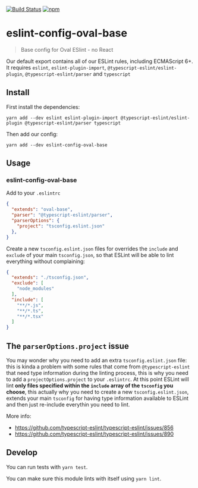 [![Build Status](https://travis-ci.org/OvalMoney/javascript.svg?branch=master)](https://travis-ci.org/OvalMoney/javascript) [![npm](https://img.shields.io/npm/v/eslint-config-oval-base.svg?style=flat)](https://www.npmjs.com/package/eslint-config-oval-base)

# eslint-config-oval-base

> Base config for Oval ESlint - no React

Our default export contains all of our ESLint rules, including ECMAScript 6+. It requires `eslint`, `eslint-plugin-import`, `@typescript-eslint/eslint-plugin`, `@typescript-eslint/parser` and `typescript`

## Install

First install the dependencies:

```
yarn add --dev eslint eslint-plugin-import @typescript-eslint/eslint-plugin @typescript-eslint/parser typescript
```

Then add our config:

```
yarn add --dev eslint-config-oval-base
```

## Usage

### eslint-config-oval-base

Add to your `.eslintrc`
```json
{
  "extends": "oval-base",
  "parser": "@typescript-eslint/parser",
  "parserOptions": {
    "project": "tsconfig.eslint.json"
  },
}
```

Create a new `tsconfig.eslint.json` files for overrides the `include` and `exclude` of your main `tsconfig.json`, so that ESLint will be able to lint everything without complaining:
```json
{
  "extends": "./tsconfig.json",
  "exclude": [
    "node_modules"
  ],
  "include": [
    "**/*.js",
    "**/*.ts",
    "**/*.tsx"
  ]
}

```

## The `parserOptions.project` issue

You may wonder why you need to add an extra `tsconfig.eslint.json` file: this is kinda a problem with some rules that come from `@typescript-eslint` that need type information during the linting process, this is why you need to add a `projectOptions.project` to your `.eslintrc`. At this point ESLint will lint **only files specified within the `include` array of the `tsconfig` you choose**, this actually why you need to create a new `tsconfig.eslint.json`, extends your main `tsconfig` for having type information available to ESLint and then just re-include everythin you need to lint.

More info:
- https://github.com/typescript-eslint/typescript-eslint/issues/856
- https://github.com/typescript-eslint/typescript-eslint/issues/890


## Develop

You can run tests with `yarn test`.

You can make sure this module lints with itself using `yarn lint`.
